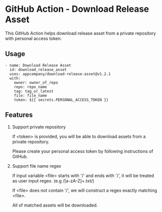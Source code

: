 # GitHub Action - Download Release Asset

This GitHub Action helps download release asset from a private repository with personal access token.

## Usage

```
- name: Download Release Asset
  id: download_release_asset
  uses: appcompany/download-release-asset@v1.2.1
  with:
    owner: owner_of_repo
    repo: repo_name
    tag: tag_or_latest
    file: file_name
    token: ${{ secrets.PERSONAL_ACCESS_TOKEN }}
```

## Features

1.  Support private repository

    If \<token\> is provided, you will be able to download assets from a private
    repository.

    Please create your personal access token by following instructions of GitHub.

2.  Support file name regex

    If input variable \<file\> starts with '/' and ends with '/',
    it will be treated as user input regex. (e.g /[a-zA-Z]+.txt/)

    If \<file\> does not contain '/', we will construct a regex
    exactly matching \<file\>.

    All of matched assets will be downloaded.
